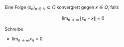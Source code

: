 Eine Folge $(x_n)_{n \in \mathbb{N}} \subseteq \Omega$ konvergiert gegen $x \in \Omega$, falls

$$
	\lim_{n \to \infty} \| x_n - x \| = 0
$$

Schreibe
- $\lim_{n \to \infty} x_n = 0$